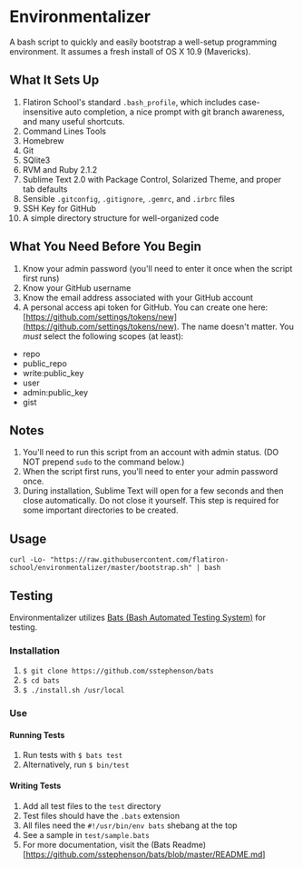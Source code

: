 # Environmentalizer

A bash script to quickly and easily bootstrap a well-setup programming
environment. It assumes a fresh install of OS X 10.9 (Mavericks).

## What It Sets Up

1. Flatiron School's standard `.bash_profile`, which includes case-insensitive auto completion, a nice prompt with git branch awareness, and many useful shortcuts.
2. Command Lines Tools
3. Homebrew
4. Git
5. SQlite3
6. RVM and Ruby 2.1.2
7. Sublime Text 2.0 with Package Control, Solarized Theme, and proper tab defaults
8. Sensible `.gitconfig`, `.gitignore`, `.gemrc`, and `.irbrc` files
9. SSH Key for GitHub
10. A simple directory structure for well-organized code

## What You Need Before You Begin

1. Know your admin password (you'll need to enter it once when the script first runs)
2. Know your GitHub username
3. Know the email address associated with your GitHub account
4. A personal access api token for GitHub. You can create one here: [https://github.com/settings/tokens/new](https://github.com/settings/tokens/new). The name doesn't matter. You *must* select the following scopes (at least):
  * repo
  * public_repo
  * write:public_key
  * user
  * admin:public_key
  * gist

## Notes

1. You'll need to run this script from an account with admin status. (DO NOT prepend `sudo` to the command below.)
2. When the script first runs, you'll need to enter your admin password once.
3. During installation, Sublime Text will open for a few seconds and then close automatically. Do not close it yourself. This step is required for some important directories to be created.

## Usage

`curl -Lo- "https://raw.githubusercontent.com/flatiron-school/environmentalizer/master/bootstrap.sh" | bash`

## Testing

Environmentalizer utilizes [Bats (Bash Automated Testing System)](https://github.com/sstephenson/bats) for testing.

### Installation

1. `$ git clone https://github.com/sstephenson/bats`
2. `$ cd bats`
3. `$ ./install.sh /usr/local`

### Use

#### Running Tests

1. Run tests with `$ bats test`
2. Alternatively, run `$ bin/test`

#### Writing Tests

1. Add all test files to the `test` directory
2. Test files should have the `.bats` extension
3. All files need the `#!/usr/bin/env bats` shebang at the top
4. See a sample in `test/sample.bats`
5. For more documentation, visit the (Bats Readme)[https://github.com/sstephenson/bats/blob/master/README.md]
